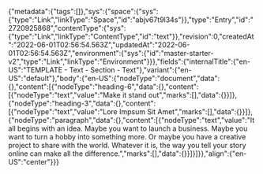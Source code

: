 {"metadata":{"tags":[]},"sys":{"space":{"sys":{"type":"Link","linkType":"Space","id":"abjv67t9l34s"}},"type":"Entry","id":"2720925868","contentType":{"sys":{"type":"Link","linkType":"ContentType","id":"text"}},"revision":0,"createdAt":"2022-06-01T02:56:54.563Z","updatedAt":"2022-06-01T02:56:54.563Z","environment":{"sys":{"id":"master-starter-v2","type":"Link","linkType":"Environment"}}},"fields":{"internalTitle":{"en-US":"TEMPLATE - Text - Section - Text"},"variant":{"en-US":"default"},"body":{"en-US":{"nodeType":"document","data":{},"content":[{"nodeType":"heading-6","data":{},"content":[{"nodeType":"text","value":"Make it stand out","marks":[],"data":{}}]},{"nodeType":"heading-3","data":{},"content":[{"nodeType":"text","value":"Lore Impsum Sit Amet","marks":[],"data":{}}]},{"nodeType":"paragraph","data":{},"content":[{"nodeType":"text","value":"It all begins with an idea. Maybe you want to launch a business. Maybe you want to turn a hobby into something more. Or maybe you have a creative project to share with the world. Whatever it is, the way you tell your story online can make all the difference.","marks":[],"data":{}}]}]}},"align":{"en-US":"center"}}}